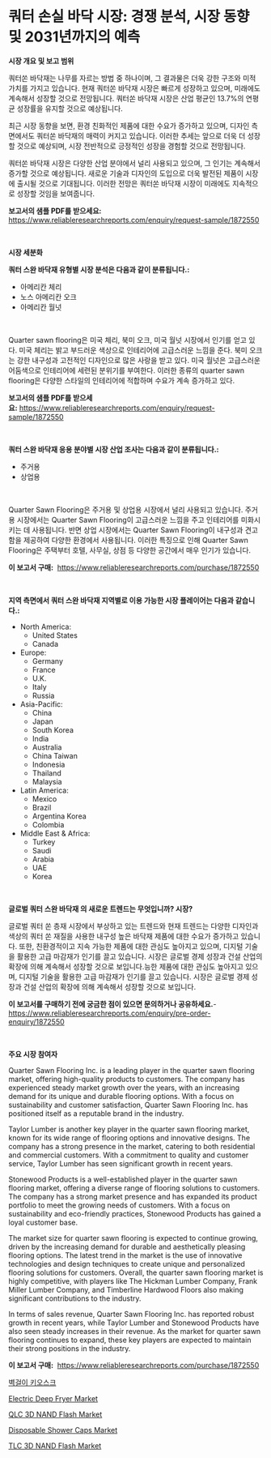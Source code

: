 <p><h1>쿼터 손실 바닥 시장: 경쟁 분석, 시장 동향 및 2031년까지의 예측</h1></p><p><strong>시장 개요 및 보고 범위</strong></p>
<p><p>쿼터쏜 바닥재는 나무를 자르는 방법 중 하나이며, 그 결과물은 더욱 강한 구조와 미적 가치를 가지고 있습니다. 현재 쿼터쏜 바닥재 시장은 빠르게 성장하고 있으며, 미래에도 계속해서 성장할 것으로 전망됩니다. 쿼터쏜 바닥재 시장은 산업 평균인 13.7%의 연평균 성장률을 유지할 것으로 예상됩니다.</p><p>최근 시장 동향을 보면, 환경 친화적인 제품에 대한 수요가 증가하고 있으며, 디자인 측면에서도 쿼터쏜 바닥재의 매력이 커지고 있습니다. 이러한 추세는 앞으로 더욱 더 성장할 것으로 예상되며, 시장 전반적으로 긍정적인 성장을 경험할 것으로 전망됩니다.</p><p>쿼터쏜 바닥재 시장은 다양한 산업 분야에서 널리 사용되고 있으며, 그 인기는 계속해서 증가할 것으로 예상됩니다. 새로운 기술과 디자인의 도입으로 더욱 발전된 제품이 시장에 출시될 것으로 기대됩니다. 이러한 전망은 쿼터쏜 바닥재 시장이 미래에도 지속적으로 성장할 것임을 보여줍니다.</p></p>
<p><strong>보고서의 샘플 PDF를 받으세요:</strong> <a href="https://www.reliableresearchreports.com/enquiry/request-sample/1872550">https://www.reliableresearchreports.com/enquiry/request-sample/1872550</a></p>
<p>&nbsp;</p>
<p><strong>시장 세분화</strong></p>
<p><strong>쿼터 스완 바닥재 유형별 시장 분석은 다음과 같이 분류됩니다.:</strong></p>
<p><ul><li>아메리칸 체리</li><li>노스 아메리칸 오크</li><li>아메리칸 월넛</li></ul></p>
<p>&nbsp;</p>
<p><p>Quarter sawn flooring은 미국 체리, 북미 오크, 미국 월넛 시장에서 인기를 얻고 있다. 미국 체리는 밝고 부드러운 색상으로 인테리어에 고급스러운 느낌을 준다. 북미 오크는 강한 내구성과 고전적인 디자인으로 많은 사랑을 받고 있다. 미국 월넛은 고급스러운 어둠색으로 인테리어에 세련된 분위기를 부여한다. 이러한 종류의 quarter sawn flooring은 다양한 스타일의 인테리어에 적합하며 수요가 계속 증가하고 있다.</p></p>
<p><strong>보고서의 샘플 PDF를 받으세요:</strong>&nbsp;<a href="https://www.reliableresearchreports.com/enquiry/request-sample/1872550">https://www.reliableresearchreports.com/enquiry/request-sample/1872550</a></p>
<p>&nbsp;</p>
<p><strong> 쿼터 스완 바닥재 응용 분야별 시장 산업 조사는 다음과 같이 분류됩니다.:</strong></p>
<p><ul><li>주거용</li><li>상업용</li></ul></p>
<p>&nbsp;</p>
<p><p>Quarter Sawn Flooring은 주거용 및 상업용 시장에서 널리 사용되고 있습니다. 주거용 시장에서는 Quarter Sawn Flooring이 고급스러운 느낌을 주고 인테리어를 미화시키는 데 사용됩니다. 반면 상업 시장에서는 Quarter Sawn Flooring이 내구성과 견고함을 제공하여 다양한 환경에서 사용됩니다. 이러한 특징으로 인해 Quarter Sawn Flooring은 주택부터 호텔, 사무실, 상점 등 다양한 공간에서 매우 인기가 있습니다.</p></p>
<p><strong>이 보고서 구매:</strong>&nbsp; <a href="https://www.reliableresearchreports.com/purchase/1872550">https://www.reliableresearchreports.com/purchase/1872550</a></p>
<p>&nbsp;</p>
<p><strong>지역 측면에서 쿼터 스완 바닥재 지역별로 이용 가능한 시장 플레이어는 다음과 같습니다.:</strong></p>
<p><ul>
    <li>
        North America:
        <ul>
            <li>United States</li>
            <li>Canada</li>
        </ul>
    </li>
    <li>
        Europe:
        <ul>
            <li>Germany</li>
            <li>France</li>
            <li>U.K.</li>
            <li>Italy</li>
            <li>Russia</li>
        </ul>
    </li>
    <li>
        Asia-Pacific:
        <ul>
            <li>China</li>
            <li>Japan</li>
            <li>South Korea</li>
            <li>India</li>
            <li>Australia</li>
            <li>China Taiwan</li>
            <li>Indonesia</li>
            <li>Thailand</li>
            <li>Malaysia</li>
        </ul>
    </li>
    <li>
        Latin America:
        <ul>
            <li>Mexico</li>
            <li>Brazil</li>
            <li>Argentina Korea</li>
            <li>Colombia</li>
        </ul>
    </li>
    <li>
        Middle East & Africa:
        <ul>
            <li>Turkey</li>
            <li>Saudi</li>
            <li>Arabia</li>
            <li>UAE</li>
            <li>Korea</li>
        </ul>
    </li>
    </ul></p>
<p>&nbsp;</p>
<p><strong>글로벌 쿼터 스완 바닥재 의 새로운 트렌드는 무엇입니까? 시장?</strong></p>
<p><p>글로벌 쿼터 쏜 층재 시장에서 부상하고 있는 트렌드와 현재 트렌드는 다양한 디자인과 색상의 쿼터 쏜 재질을 사용한 내구성 높은 바닥재 제품에 대한 수요가 증가하고 있습니다. 또한, 친환경적이고 지속 가능한 제품에 대한 관심도 높아지고 있으며, 디지털 기술을 활용한 고급 마감재가 인기를 끌고 있습니다. 시장은 글로벌 경제 성장과 건설 산업의 확장에 의해 계속해서 성장할 것으로 보입니다.능한 제품에 대한 관심도 높아지고 있으며, 디지털 기술을 활용한 고급 마감재가 인기를 끌고 있습니다. 시장은 글로벌 경제 성장과 건설 산업의 확장에 의해 계속해서 성장할 것으로 보입니다.</p></p>
<p><strong>이 보고서를 구매하기 전에 궁금한 점이 있으면 문의하거나 공유하세요.</strong>- <a href="https://www.reliableresearchreports.com/enquiry/pre-order-enquiry/1872550">https://www.reliableresearchreports.com/enquiry/pre-order-enquiry/1872550</a></p>
<p>&nbsp;</p>
<p><strong>주요 시장 참여자</strong></p>
<p><p>Quarter Sawn Flooring Inc. is a leading player in the quarter sawn flooring market, offering high-quality products to customers. The company has experienced steady market growth over the years, with an increasing demand for its unique and durable flooring options. With a focus on sustainability and customer satisfaction, Quarter Sawn Flooring Inc. has positioned itself as a reputable brand in the industry.</p><p>Taylor Lumber is another key player in the quarter sawn flooring market, known for its wide range of flooring options and innovative designs. The company has a strong presence in the market, catering to both residential and commercial customers. With a commitment to quality and customer service, Taylor Lumber has seen significant growth in recent years.</p><p>Stonewood Products is a well-established player in the quarter sawn flooring market, offering a diverse range of flooring solutions to customers. The company has a strong market presence and has expanded its product portfolio to meet the growing needs of customers. With a focus on sustainability and eco-friendly practices, Stonewood Products has gained a loyal customer base.</p><p>The market size for quarter sawn flooring is expected to continue growing, driven by the increasing demand for durable and aesthetically pleasing flooring options. The latest trend in the market is the use of innovative technologies and design techniques to create unique and personalized flooring solutions for customers. Overall, the quarter sawn flooring market is highly competitive, with players like The Hickman Lumber Company, Frank Miller Lumber Company, and Timberline Hardwood Floors also making significant contributions to the industry.</p><p>In terms of sales revenue, Quarter Sawn Flooring Inc. has reported robust growth in recent years, while Taylor Lumber and Stonewood Products have also seen steady increases in their revenue. As the market for quarter sawn flooring continues to expand, these key players are expected to maintain their strong positions in the industry.</p></p>
<p><strong>이 보고서 구매:</strong>&nbsp;&nbsp;<a href="https://www.reliableresearchreports.com/purchase/1872550">https://www.reliableresearchreports.com/purchase/1872550</a></p>
<p><p><a href="https://github.com/sougarounis/Market-Research-Report-List-3/blob/main/43234102280.md">벽걸이 키오스크</a></p><p><a href="https://github.com/gdfhhhj/Market-Research-Report-List-3/blob/main/electric-deep-fryer-market.md">Electric Deep Fryer Market</a></p><p><a href="https://issuu.com/reportprime-2/docs/qlc-3d-nand-flash-market-size-2030.pptx">QLC 3D NAND Flash Market</a></p><p><a href="https://github.com/RichRobinson5/Market-Research-Report-List-4/blob/main/disposable-shower-caps-market.md">Disposable Shower Caps Market</a></p><p><a href="https://issuu.com/reportprime-2/docs/tlc-3d-nand-flash-market-size-2030.pptx">TLC 3D NAND Flash Market</a></p></p>
